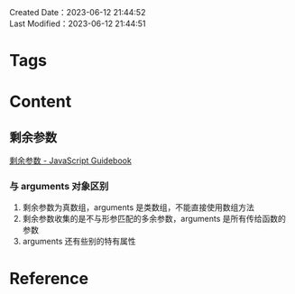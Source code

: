 Created Date：2023-06-12 21:44:52  
Last Modified：2023-06-12 21:44:51

# Tags

# Content

## 剩余参数

[剩余参数 - JavaScript Guidebook](https://tsejx.github.io/javascript-guidebook/core-modules/ecmascript-function-objects/function-arguments/rest-parameters/)

### 与 arguments 对象区别

1. 剩余参数为真数组，arguments 是类数组，不能直接使用数组方法
2. 剩余参数收集的是不与形参匹配的多余参数，arguments 是所有传给函数的参数
3. arguments 还有些别的特有属性

# Reference
